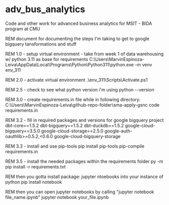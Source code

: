 # adv_bus_analytics
Code and other work for advanced business analytics for MSIT - BIDA program at CMU

REM document for documenting the steps I'm taking to get to google bigquery tansformations and stuff

REM 1.0 - setup virtual environment - take from week 1 of data warehousing w/ python 3.11 as base for requirements
C:\Users\MarvinEspinoza-Leiva\AppData\Local\Programs\Python\Python311\python.exe -m venv env_311

REM 2.0 - activate virtual environment
.\env_311\Scripts\Activate.ps1

REM 2.5 - check to see what python version i'm using
python --version

REM 3.0 - create requirements.in file while in following directory: C:\Users\MarvinEspinoza-Leiva\github-repo-folder\sma-apply-gsnc
code requirements.in

REM 3.2 - fill in required packages and versions for google bigquery project
dbt-core==1.5.2
dbt-bigquery==1.5.2
dbt-duckdb==1.5.2
google-cloud-bigquery==3.5.0
google-cloud-storage==2.5.0
google-auth-oauthlib>=0.5.2,<0.6.0
google-cloud-bigquery-storage

REM 3.3 - install and use pip-tools
pip install pip-tools
pip-compile requirements.in

REM 3.5 - install the needed packages within the requirements folder
py -m pip install -r requirements.txt

REM then you gotta install package: jupyter ntoebooks into your instance of python
pip install notebook

REM then you can open jupyter notebooks by calling "jupyter notebook file_name.ipynb"
jupyter notebook your_file.ipynb